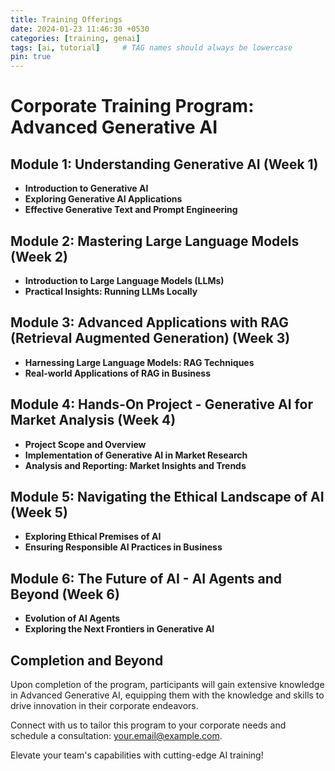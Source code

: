 ```yaml
---
title: Training Offerings
date: 2024-01-23 11:46:30 +0530
categories: [training, genai]
tags: [ai, tutorial]     # TAG names should always be lowercase
pin: true
---
```


# Corporate Training Program: Advanced Generative AI

## Module 1: Understanding Generative AI (Week 1)

- **Introduction to Generative AI**
- **Exploring Generative AI Applications**
- **Effective Generative Text and Prompt Engineering**

## Module 2: Mastering Large Language Models (Week 2)

- **Introduction to Large Language Models (LLMs)**
- **Practical Insights: Running LLMs Locally**

## Module 3: Advanced Applications with RAG (Retrieval Augmented Generation) (Week 3)

- **Harnessing Large Language Models: RAG Techniques**
- **Real-world Applications of RAG in Business**

## Module 4: Hands-On Project - Generative AI for Market Analysis (Week 4)

- **Project Scope and Overview**
- **Implementation of Generative AI in Market Research**
- **Analysis and Reporting: Market Insights and Trends**

## Module 5: Navigating the Ethical Landscape of AI (Week 5)

- **Exploring Ethical Premises of AI**
- **Ensuring Responsible AI Practices in Business**

## Module 6: The Future of AI - AI Agents and Beyond (Week 6)

- **Evolution of AI Agents**
- **Exploring the Next Frontiers in Generative AI**

## Completion and Beyond

Upon completion of the program, participants will gain extensive knowledge in Advanced Generative AI, equipping them with the knowledge and skills to drive innovation in their corporate endeavors.

Connect with us to tailor this program to your corporate needs and schedule a consultation: [your.email@example.com](mailto:your.email@example.com).

Elevate your team's capabilities with cutting-edge AI training!